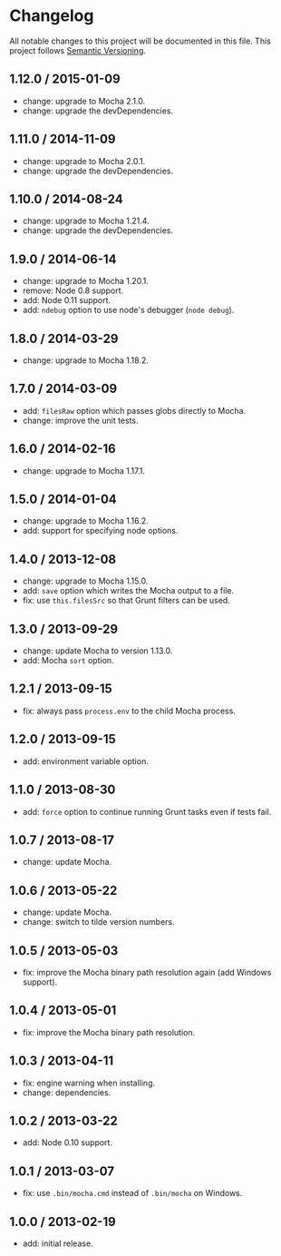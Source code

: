 # Changelog
All notable changes to this project will be documented in this file.
This project follows [Semantic Versioning](http://semver.org).

## 1.12.0 / 2015-01-09
 - change: upgrade to Mocha 2.1.0.
 - change: upgrade the devDependencies.

## 1.11.0 / 2014-11-09
 - change: upgrade to Mocha 2.0.1.
 - change: upgrade the devDependencies.

## 1.10.0 / 2014-08-24
 - change: upgrade to Mocha 1.21.4.
 - change: upgrade the devDependencies.

## 1.9.0 / 2014-06-14
 - change: upgrade to Mocha 1.20.1.
 - remove: Node 0.8 support.
 - add: Node 0.11 support.
 - add: `ndebug` option to use node's debugger (`node debug`).

## 1.8.0 / 2014-03-29
 - change: upgrade to Mocha 1.18.2.

## 1.7.0 / 2014-03-09
 - add: `filesRaw` option which passes globs directly to Mocha.
 - change: improve the unit tests.

## 1.6.0 / 2014-02-16
 - change: upgrade to Mocha 1.17.1.

## 1.5.0 / 2014-01-04
 - change: upgrade to Mocha 1.16.2.
 - add: support for specifying node options.

## 1.4.0 / 2013-12-08
 - change: upgrade to Mocha 1.15.0.
 - add: `save` option which writes the Mocha output to a file.
 - fix: use `this.filesSrc` so that Grunt filters can be used.

## 1.3.0 / 2013-09-29
 - change: update Mocha to version 1.13.0.
 - add: Mocha `sort` option.

## 1.2.1 / 2013-09-15
 - fix: always pass `process.env` to the child Mocha process.

## 1.2.0 / 2013-09-15
 - add: environment variable option.

## 1.1.0 / 2013-08-30
 - add: `force` option to continue running Grunt tasks even if tests fail.

## 1.0.7 / 2013-08-17
 - change: update Mocha.

## 1.0.6 / 2013-05-22
 - change: update Mocha.
 - change: switch to tilde version numbers.

## 1.0.5 / 2013-05-03
 - fix: improve the Mocha binary path resolution again (add Windows support).

## 1.0.4 / 2013-05-01
 - fix: improve the Mocha binary path resolution.

## 1.0.3 / 2013-04-11
 - fix: engine warning when installing.
 - change: dependencies.

## 1.0.2 / 2013-03-22
 - add: Node 0.10 support.

## 1.0.1 / 2013-03-07
 - fix: use `.bin/mocha.cmd` instead of `.bin/mocha` on Windows.

## 1.0.0 / 2013-02-19
 - add: initial release.
